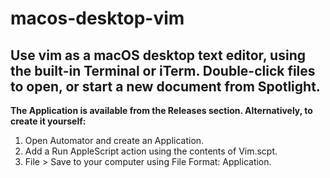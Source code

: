 # macos-desktop-vim
Use vim as a macOS desktop text editor, using the built-in Terminal or iTerm. Double-click files to open, or start a new document from Spotlight.
---
**The Application is available from the Releases section. Alternatively, to create it yourself:**
1. Open Automator and create an Application.
2. Add a Run AppleScript action using the contents of Vim.scpt.
3. File > Save to your computer using File Format: Application.
